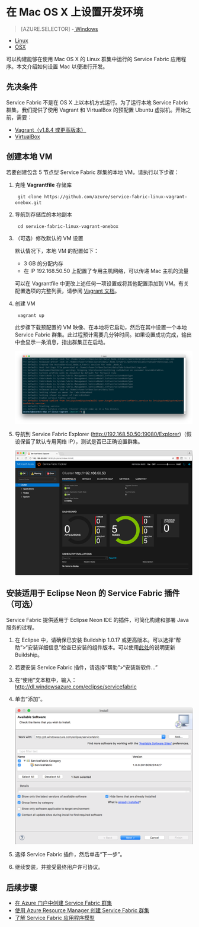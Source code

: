 <properties
    pageTitle="在 Mac OS X 上设置开发环境 | Azure"
    description="安装运行时、SDK 和工具并创建本地开发群集。完成此设置后，可以在 Mac OS X 上构建应用程序。"
    services="service-fabric"
    documentationcenter=".net"
    author="seanmck"
    manager="timlt"
    editor="" />
<tags
    ms.assetid="bf84458f-4b87-4de1-9844-19909e368deb"
    ms.service="service-fabric"
    ms.devlang="dotNet"
    ms.topic="get-started-article"
    ms.tgt_pltfrm="NA"
    ms.workload="NA"
    ms.date="12/27/2016"
    wacn.date="02/20/2017"
    ms.author="seanmck" />  


# 在 Mac OS X 上设置开发环境

> [AZURE.SELECTOR]
-[ Windows](/documentation/articles/service-fabric-get-started/)
- [Linux](/documentation/articles/service-fabric-get-started-linux/)
- [OSX](/documentation/articles/service-fabric-get-started-mac/)

可以构建能够在使用 Mac OS X 的 Linux 群集中运行的 Service Fabric 应用程序。本文介绍如何设置 Mac 以便进行开发。

## 先决条件

Service Fabric 不是在 OS X 上以本机方式运行。为了运行本地 Service Fabric 群集，我们提供了使用 Vagrant 和 VirtualBox 的预配置 Ubuntu 虚拟机。开始之前，需要：

- [Vagrant（v1.8.4 或更高版本）](http://www.vagrantup.com/downloads.html)
- [VirtualBox](http://www.virtualbox.org/wiki/Downloads)

## 创建本地 VM
若要创建包含 5 节点型 Service Fabric 群集的本地 VM，请执行以下步骤：

1. 克隆 **Vagrantfile** 存储库
   

    	git clone https://github.com/azure/service-fabric-linux-vagrant-onebox.git


2. 导航到存储库的本地副本


    	cd service-fabric-linux-vagrant-onebox


3. （可选）修改默认的 VM 设置

    默认情况下，本地 VM 的配置如下：

    - 3 GB 的分配内存
    - 在 IP 192.168.50.50 上配置了专用主机网络，可以传递 Mac 主机的流量

    可以在 Vagrantfile 中更改上述任何一项设置或将其他配置添加到 VM。有关配置选项的完整列表，请参阅 [Vagrant 文档](http://www.vagrantup.com/docs)。

4. 创建 VM


    	vagrant up


    此步骤下载预配置的 VM 映像、在本地将它启动，然后在其中设置一个本地 Service Fabric 群集。此过程预计需要几分钟时间。如果设置成功完成，输出中会显示一条消息，指出群集正在启动。

    ![预配 VM 后开始设置群集][cluster-setup-script]  


5. 导航到 Service Fabric Explorer (http://192.168.50.50:19080/Explorer)（假设保留了默认专用网络 IP），测试是否已正确设置群集。

    ![在 Mac 主机中查看 Service Fabric Explorer][sfx-mac]  



## 安装适用于 Eclipse Neon 的 Service Fabric 插件（可选）

Service Fabric 提供适用于 Eclipse Neon IDE 的插件，可简化构建和部署 Java 服务的过程。

1. 在 Eclipse 中，请确保已安装 Buildship 1.0.17 或更高版本。可以选择“帮助”>“安装详细信息”检查已安装的组件版本。可以使用[此处][buildship-update]的说明更新 Buildship。

2. 若要安装 Service Fabric 插件，请选择“帮助”>“安装新软件...”

3. 在“使用”文本框中，输入：http://dl.windowsazure.com/eclipse/servicefabric

4. 单击“添加”。

    ![适用于 Service Fabric 的 Eclipse Neon 插件][sf-eclipse-plugin-install]  


5. 选择 Service Fabric 插件，然后单击“下一步”。

6. 继续安装，并接受最终用户许可协议。

## 后续步骤
<!-- Links -->


- [在 Azure 门户中创建 Service Fabric 群集](/documentation/articles/service-fabric-cluster-creation-via-portal/)
- [使用 Azure Resource Manager 创建 Service Fabric 群集](/documentation/articles/service-fabric-cluster-creation-via-arm/)
- [了解 Service Fabric 应用程序模型](/documentation/articles/service-fabric-application-model/)

<!-- Images -->

[cluster-setup-script]: ./media/service-fabric-get-started-mac/cluster-setup-mac.png
[sfx-mac]: ./media/service-fabric-get-started-mac/sfx-mac.png
[sf-eclipse-plugin-install]: ./media/service-fabric-get-started-mac/sf-eclipse-plugin-install.png
[buildship-update]: https://projects.eclipse.org/projects/tools.buildship

<!---HONumber=Mooncake_0213_2017-->
<!--Update_Description: wording update-->